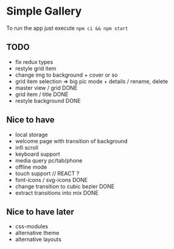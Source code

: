 # Simple Gallery

To run the app just execute `npm ci && npm start`

## TODO

- fix redux types
- restyle grid item
- change img to background + cover or so
- grid item selection => big pic mode + details / rename, delete
- master view / grid DONE
- grid item / title DONE
- restyle background DONE

## Nice to have

- local storage
- welcome page with transition of background
- infi scroll
- keyboard support
- media query pc/tab/phone
- offline mode
- touch support // REACT ?
- font-icons / svg-icons DONE
- change transition to cubic bezier DONE
- extract transitions into mix DONE

## Nice to have later

- css-modules
- alternative theme
- alternative layouts
